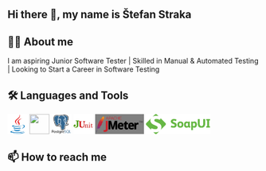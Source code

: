 ## Hi there 👋, my name is Štefan Straka
## 🙋‍♂️ About me
I am aspiring Junior Software Tester | Skilled in Manual & Automated Testing | Looking to Start a Career in Software Testing

## 🛠 Languages and Tools

[<img src="https://raw.githubusercontent.com/devicons/devicon/master/icons/java/java-original.svg" width="40" height="40">](https://github.com/BugSplat-Git)
[<img src="https://raw.githubusercontent.com/detain/svg-logos/780f25886640cef088af994181646db2f6b1a3f8/svg/selenium-logo.svg" width="40" height="40">](https://github.com/angular/angular/pulls?q=author%3Abobbyg603+)
[<img src="https://raw.githubusercontent.com/devicons/devicon/master/icons/postgresql/postgresql-original-wordmark.svg" width="40" height="40">](https://github.com/angular/angular/pulls?q=author%3Abobbyg603+)
[<img src="https://github.com/Stefan-Straka/Stefan-Straka/blob/main/JunitPicture.png" width="40" height="40">](https://github.com/angular/angular/pulls?q=author%3Abobbyg603+)
[<img src="https://github.com/Stefan-Straka/Stefan-Straka/blob/main/Jmeter_2_background.png" width="98" height="40">](https://github.com/angular/angular/pulls?q=author%3Abobbyg603+)
[<img src="https://github.com/Stefan-Straka/Stefan-Straka/blob/main/SoapUI_3.png" width="130" height="40">](https://github.com/angular/angular/pulls?q=author%3Abobbyg603+)

## 📫 How to reach me

<!--
**Stefan-Straka/Stefan-Straka** is a ✨ _special_ ✨ repository because its `README.md` (this file) appears on your GitHub profile.

Here are some ideas to get you started:

- 🔭 I’m currently working on ...
- 🌱 I’m currently learning ...
- 👯 I’m looking to collaborate on ...
- 🤔 I’m looking for help with ...
- 💬 Ask me about ...
- 📫 How to reach me: ...
- 😄 Pronouns: ...
- ⚡ Fun fact: ...
-->
